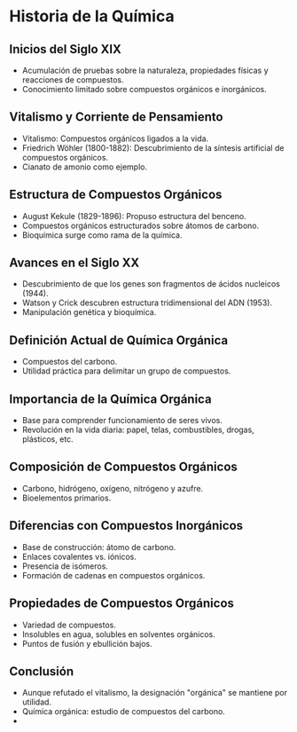 # Historia de la Química

## Inicios del Siglo XIX
- Acumulación de pruebas sobre la naturaleza, propiedades físicas y reacciones de compuestos.
- Conocimiento limitado sobre compuestos orgánicos e inorgánicos.

## Vitalismo y Corriente de Pensamiento
- Vitalismo: Compuestos orgánicos ligados a la vida.
- Friedrich Wöhler (1800-1882): Descubrimiento de la síntesis artificial de compuestos orgánicos.
- Cianato de amonio como ejemplo.

## Estructura de Compuestos Orgánicos
- August Kekule (1829-1896): Propuso estructura del benceno.
- Compuestos orgánicos estructurados sobre átomos de carbono.
- Bioquímica surge como rama de la química.

## Avances en el Siglo XX
- Descubrimiento de que los genes son fragmentos de ácidos nucleicos (1944).
- Watson y Crick descubren estructura tridimensional del ADN (1953).
- Manipulación genética y bioquímica.

## Definición Actual de Química Orgánica
- Compuestos del carbono.
- Utilidad práctica para delimitar un grupo de compuestos.

## Importancia de la Química Orgánica
- Base para comprender funcionamiento de seres vivos.
- Revolución en la vida diaria: papel, telas, combustibles, drogas, plásticos, etc.

## Composición de Compuestos Orgánicos
- Carbono, hidrógeno, oxígeno, nitrógeno y azufre.
- Bioelementos primarios.

## Diferencias con Compuestos Inorgánicos
- Base de construcción: átomo de carbono.
- Enlaces covalentes vs. iónicos.
- Presencia de isómeros.
- Formación de cadenas en compuestos orgánicos.

## Propiedades de Compuestos Orgánicos
- Variedad de compuestos.
- Insolubles en agua, solubles en solventes orgánicos.
- Puntos de fusión y ebullición bajos.

## Conclusión
- Aunque refutado el vitalismo, la designación "orgánica" se mantiene por utilidad.
- Química orgánica: estudio de compuestos del carbono.
- 
